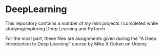 # DeepLearning

This repository contains a number of my mini projects I completed while studying/exploring Deep Learning and PyTorch

For the most part, these files are assignments given during the "A Deep Introduction to Deep Learning" course by Mike X Cohen on Udemy
